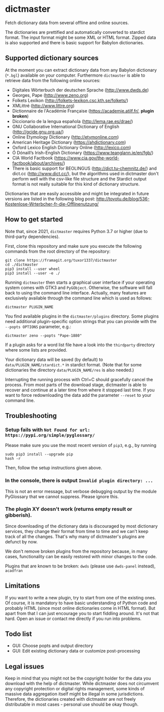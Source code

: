 dictmaster
==========

Fetch dictionary data from several offline and online sources.

The dictionaries are prettified and automatically converted to stardict format.
The input format might be some XML or HTML format.
Zipped data is also supported and there is basic support for Babylon dictionaries.

Supported dictionary sources
----------------------------

At the moment you can extract dictionary data from any Babylon dictionary (`*.bgl`)
available on your computer.
Furthermore `dictmaster` is able to retrieve data from the following online sources:

* Digitales Wörterbuch der deutschen Sprache (http://www.dwds.de)
* Georges, Pape (http://www.zeno.org)
* Folkets Lexikon (http://folkets-lexikon.csc.kth.se/folkets/)
* XMLittré (http://www.littre.org)
* Dictionnaire de l'Académie Française (https://academie.atilf.fr/, **plugin broken**)
* Diccionario de la lengua española (http://lema.rae.es/drae/)
* GNU Collaborative International Dictionary of English (http://gcide.gnu.org.ua/)
* Online Etymology Dictionary (http://etymonline.com)
* American Heritage Dictionary (https://ahdictionary.com)
* Oxford Lexico English Dictionary Online (http://lexico.com)
* Ó Dónaill’s Irish-English Dictionary (https://www.teanglann.ie/en/fgb/)
* CIA World Factbook (https://www.cia.gov/the-world-factbook/about/archives/)
* There is basic support for BEOLINGUS (http://dict.tu-chemnitz.de/) and dict.cc
(http://www.dict.cc/), but the algorithms used in dictmaster don't perform well
with the csv-like file structure and the Stardict output format is not really
suitable for this kind of dictionary structure.

Dictionaries that are easily accessible and might be integrated in future versions are
listed in the following blog post: http://tovotu.de/blog/536-Kostenlose-Wrterbcher-fr-die-Offlinenutzung/

How to get started
------------------

Note that, since 2021, `dictmaster` requires Python 3.7 or higher (due to third-party dependencies).

First, clone this repository and make sure you execute the following
commands from the root directory of the repository:

    git clone https://framagit.org/tuxor1337/dictmaster
    cd ./dictmaster
    pip3 install --user wheel
    pip3 install --user -e ./

Running `dictmaster` then starts a graphical user interface if your operating system comes with GTK3 and `PyGObject`.
Otherwise, the software will fall back to using the command line interface.
Actually, many features are exclusively available through the command line which is used as follows:

    dictmaster PLUGIN_NAME

You find available plugins in the `dictmaster/plugins` directory.
Some plugins need additional plugin-specific option strings that you can provide
with the `--popts OPTIONS` parameter, e.g.:

    dictmaster zeno --popts "Pape-1880"

If a plugin asks for a word list file have a look into the `thirdparty`
directory where some lists are provided.

Your dictionary data will be saved (by default) to `data/PLUGIN_NAME/stardict.*`
in stardict format.
(Note that for some dictionaries the directory `data/PLUGIN_NAME/res` is also needed.)

Interrupting the running process with Ctrl+C should gracefully cancel the process.
From most parts of the download stage, dictmaster is able to recover and continue
at a later time from where it stopped last time.
If you want to force redownloading the data add the parameter `--reset` to
your command line.

Troubleshooting
---------------

### Setup fails with `Not Found for url: https://pypi.org/simple/pyglossary/`

Please make sure you use the most recent version of `pip3`, e.g., by running

    sudo pip3 install --upgrade pip
    hash -r

Then, follow the setup instructions given above.

### In the console, there is output `Invalid plugin directory: ...`

This is not an error message, but verbose debugging output by the module
PyGlossary that we cannot suppress. Please ignore this.

### The plugin XY doesn't work (returns empty result or gibberish).

Since downloading of the dictionary data is discouraged by most dictionary
services, they change their format from time to time and we can't keep track
of all the changes. That's why many of dictmaster's plugins are defunct by now.

We don't remove broken plugins from the repository because, in many cases,
functionality can be easily restored with minor changes to the code.

Plugins that are known to be broken: `dwds` (please use `dwds-panel` instead), `acadfran`

Limitations
-----------

If you want to write a new plugin, try to start from one of the existing ones.
Of course, it is mandatory to have basic understanding of Python code and probably
HTML (since most online dictionaries come in HTML format). But apart from that I can
just encourage you to start fiddling around. It's not that hard. Open an issue
or contact me directly if you run into problems.

Todo list
---------

- GUI: Choose popts and output directory
- GUI: Edit existing dictionary data or customize post-processing

Legal issues
------------

Keep in mind that you might not be the copyright holder for the data you download with
the help of dictmaster. While dictmaster does not circumvent any copyright protection or
digital rights management, some kinds of massive data aggregation itself might be illegal
in some jurisdictions. Therefore, the dictionaries created with dictmaster are not freely
distributable in most cases - personal use should be okay though.
